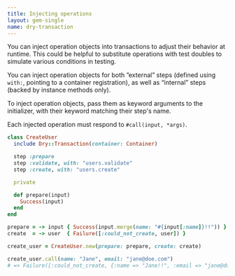 ```yaml
---
title: Injecting operations
layout: gem-single
name: dry-transaction
---
```


You can inject operation objects into transactions to adjust their behavior at runtime. This could be helpful to substitute operations with test doubles to simulate various conditions in testing.

You can inject operation objects for both ”external” steps (defined using `with:`, pointing to a container registration), as well as “internal” steps (backed by instance methods only).

To inject operation objects, pass them as keyword arguments to the initializer, with their keyword matching their step's name.

Each injected operation must respond to `#call(input, *args)`.

```ruby
class CreateUser
  include Dry::Transaction(container: Container)

  step :prepare
  step :validate, with: "users.validate"
  step :create, with: "users.create"

  private

  def prepare(input)
    Success(input)
  end
end

prepare = -> input { Success(input.merge(name: "#{input[:name]}!!")) }
create  = -> user  { Failure([:could_not_create, user]) }

create_user = CreateUser.new(prepare: prepare, create: create)

create_user.call(name: "Jane", email: "jane@doe.com")
# => Failure([:could_not_create, {:name => "Jane!!", :email => "jane@doe.com"})
```

